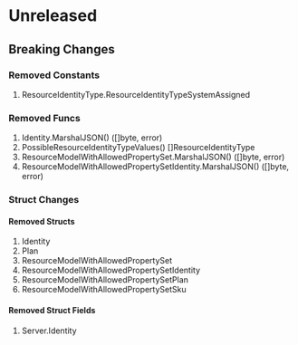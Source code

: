 # Unreleased

## Breaking Changes

### Removed Constants

1. ResourceIdentityType.ResourceIdentityTypeSystemAssigned

### Removed Funcs

1. Identity.MarshalJSON() ([]byte, error)
1. PossibleResourceIdentityTypeValues() []ResourceIdentityType
1. ResourceModelWithAllowedPropertySet.MarshalJSON() ([]byte, error)
1. ResourceModelWithAllowedPropertySetIdentity.MarshalJSON() ([]byte, error)

### Struct Changes

#### Removed Structs

1. Identity
1. Plan
1. ResourceModelWithAllowedPropertySet
1. ResourceModelWithAllowedPropertySetIdentity
1. ResourceModelWithAllowedPropertySetPlan
1. ResourceModelWithAllowedPropertySetSku

#### Removed Struct Fields

1. Server.Identity
